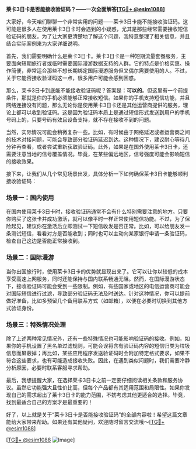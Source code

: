 **莱卡3日卡是否能接收验证码？——一次全面解答[[TG💪+ @esim1088](https://t.me/s/esim1088)]**

大家好，今天咱们聊聊一个非常实用的问题——莱卡3日卡能不能接收验证码。这可能是很多人在使用莱卡3日卡时会遇到的小疑惑，尤其是那些经常需要接收短信验证码的朋友。为了让大家更清楚地了解这个问题，我特意整理了相关信息，并且结合实际案例来为大家详细说明。

首先，我们需要明确什么是莱卡3日卡。莱卡3日卡是一种短期流量套餐服务，主要面向短期旅行者或临时需要国际漫游数据支持的人群。它的特点是价格实惠、操作简便，非常适合那些不想长期绑定国际漫游服务但又偶尔需要使用的人。不过，关于它能否接收验证码这一点，很多用户可能会感到困惑。

那么，莱卡3日卡到底能不能接收验证码呢？答案是：**可以的**。但这里有一个前提条件，那就是你的手机必须能够正常接收短信。如果你的手机支持短信功能，并且网络连接没有问题，那么无论你是使用莱卡3日卡还是其他运营商提供的服务，理论上都可以收到验证码。这是因为验证码本质上是通过短信形式发送到用户的手机号码上的，只要号码有效且设备支持，就不存在接收不到的问题。

当然，实际情况可能会稍微复杂一些。比如，有时候由于网络延迟或者运营商之间的技术对接问题，可能会导致部分验证码延迟到达。这种情况下，建议耐心等待几分钟再查看，或者尝试重新获取验证码。此外，如果是在国外使用莱卡3日卡，还需要注意当地的信号覆盖情况。毕竟，在某些偏远地区，信号强度可能会影响短信的接收效果。

接下来，让我们从几个常见场景出发，具体分析一下如何确保莱卡3日卡能够顺利接收验证码：

### 场景一：国内使用

在国内使用莱卡3日卡时，接收验证码通常不会有什么特别需要注意的地方。只要你购买了这张卡并成功激活，就可以像平时一样正常使用短信功能。不过，为了保险起见，建议你在激活后立即测试一下短信收发是否正常。比如，可以给朋友发一条测试短信，看看对方是否能收到；同时也可以主动向某家银行申请一条验证码，检查自己这边是否能正常接收到。

### 场景二：国际漫游

当你出国旅行时，使用莱卡3日卡的优势就显现出来了。它可以让你以较低的成本享受高速上网服务，同时还能保持与国内联系畅通无阻。然而，在国际漫游状态下，接收验证码可能会受到一些限制。例如，有些国家或地区的电信运营商可能会对国际短信进行过滤，导致部分验证码无法及时送达。针对这种情况，你可以提前做好准备，比如多预留几个备用联系方式（如邮箱），以便在必要时切换到其他方式验证身份。

### 场景三：特殊情况处理

除了上述两种常见情况外，还有一些特殊情况也可能影响验证码的接收。例如，如果你的手机设置了黑名单过滤规则，可能会误将含有验证码内容的短信归类为垃圾信息而屏蔽掉；再比如，某些应用程序发送验证码时会附加特定格式要求，如果不符合这些要求，也有可能造成接收失败。因此，在遇到类似问题时，我们需要冷静分析原因，必要时联系客服寻求帮助。

最后，我想提醒大家，在选择莱卡3日卡之前一定要仔细阅读相关条款和服务协议。虽然它功能强大且性价比高，但每个产品都有其适用范围和局限性。如果你发现自己的需求超出了莱卡3日卡的能力范围，不妨考虑其他更适合的选择。毕竟，找到最适合自己的方案才是最重要的！

好了，以上就是关于“莱卡3日卡是否能接收验证码”的全部内容啦！希望这篇文章能给大家带来帮助。如果还有其他疑问，欢迎随时留言交流哦～[[TG💪+ @esim1088](https://t.me/s/esim1088)] 

[[TG💪+ @esim1088](https://t.me/s/esim1088) ![Image](https://i.postimg.cc/4NQfJmqS/Snipaste-2025-05-13-00-14-12.png)]